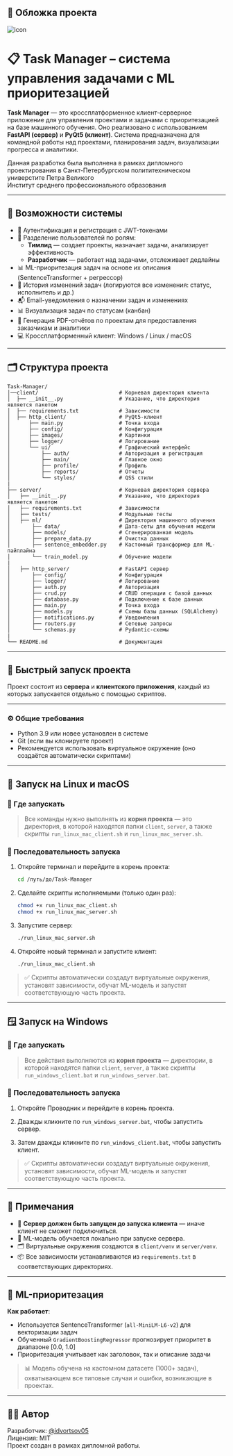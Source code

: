 ## 🎨 Обложка проекта

![icon](https://github.com/user-attachments/assets/ac18131c-1d3e-4426-a821-3f5ca0576bb4)

# 📋 Task Manager – система управления задачами с ML приоритезацией

**Task Manager** — это кроссплатформенное клиент-серверное приложение для управления проектами и задачами с приоритезацией на базе машинного обучения. Оно реализовано с использованием **FastAPI (сервер)** и **PyQt5 (клиент)**. Система предназначена для командной работы над проектами, планирования задач, визуализации прогресса и аналитики.

Данная разработка была выполнена в рамках дипломного проектирования в Санкт-Петербургском полититехническом универстите Петра Великого <br />
Институт среднего профессионального образования

---

## 🧠 Возможности системы

- 🔐 Аутентификация и регистрация с JWT-токенами
- 👤 Разделение пользователей по ролям:
  - **Тимлид** — создает проекты, назначает задачи, анализирует эффективность
  - **Разработчик** — работает над задачами, отслеживает дедлайны
- 📊 ML-приоритезация задач на основе их описания (SentenceTransformer + регрессор)
- 🔄 История изменений задач (логируются все изменения: статус, исполнитель и др.)
- 📬 Email-уведомления о назначении задач и изменениях
- 📊 Визуализация задач по статусам (канбан)
- 📁 Генерация PDF-отчётов по проектам для предоставления заказчикам и аналитики
- 💻 Кроссплатформенный клиент: Windows / Linux / macOS

---

## 🗂️ Структура проекта

```
Task-Manager/
│──client/                          # Корневая директория клиента
│  ├── __init__.py                  # Указание, что директория является пакетом
│  ├── requirements.txt             # Зависимости        
│  ├── http_client/                 # PyQt5-клиент
│      ├── main.py                  # Точка входа
│      ├── config/                  # Конфигурация
│      ├── images/                  # Картинки
│      ├── logger/                  # Логирование            
│      └── ui/                      # Графический интерфейс
│          ├── auth/                # Авторизация и регистрация
│          ├── main/                # Главное окно
│          ├── profile/             # Профиль
│          ├── reports/             # Отчеты
│          └── styles/              # QSS стили
|
├── server/                         # Корневая директория сервера
│   ├── __init__.py                 # Указание, что директория является пакетом
│   ├── requirements.txt            # Зависимости
│   ├── tests/                      # Модульные тесты
│   ├── ml/                         # Директория машинного обучения
│       ├── data/                   # Дата-сеты для обучения модели
│       ├── models/                 # Сгенерированная модель
│       ├── prepare_data.py         # Очистка данных
│       ├── sentence_embedder.py    # Кастомный трансформер для ML-пайплайна         
│       └── train_model.py          # Обучение модели
|     
│   ├── http_server/                # FastAPI сервер
│       ├── config/                 # Конфигурация
│       ├── logger/                 # Логирование
│       ├── auth.py                 # Авторизация
│       ├── crud.py                 # CRUD операции с базой данных
│       ├── database.py             # Подключение к базе данных
│       ├── main.py                 # Точка входа
│       ├── models.py               # Схемы базы данных (SQLAlchemy)
│       ├── notifications.py        # Уведомления
│       ├── routers.py              # Сетевые запросы
│       └── schemas.py              # Pydantic-схемы
|
└── README.md                       # Документация
```

---

## 🚀 Быстрый запуск проекта

Проект состоит из **сервера** и **клиентского приложения**, каждый из которых запускается отдельно с помощью скриптов.

---

### ⚙️ Общие требования

- Python 3.9 или новее установлен в системе
- Git (если вы клонируете проект)
- Рекомендуется использовать виртуальное окружение (оно создаётся автоматически скриптами)

---

## 🐧 Запуск на Linux и macOS

### 📁 Где запускать

> Все команды нужно выполнять из **корня проекта** — это директория, в которой находятся папки `client`, `server`, а также скрипты `run_linux_mac_client.sh` и `run_linux_mac_server.sh`.

### 🧠 Последовательность запуска

1. Откройте терминал и перейдите в корень проекта:
    ```bash
    cd /путь/до/Task-Manager
    ```

2. Сделайте скрипты исполняемыми (только один раз):
    ```bash
    chmod +x run_linux_mac_client.sh
    chmod +x run_linux_mac_server.sh
    ```

3. Запустите сервер:
    ```bash
    ./run_linux_mac_server.sh
    ```

4. Откройте новый терминал и запустите клиент:
    ```bash
    ./run_linux_mac_client.sh
    ```

> ✅ Скрипты автоматически создадут виртуальные окружения, установят зависимости, обучат ML-модель и запустят соответствующую часть проекта.

---

## 🪟 Запуск на Windows

### 📁 Где запускать

> Все действия выполняются из **корня проекта** — директории, в которой находятся папки `client`, `server`, а также скрипты `run_windows_client.bat` и `run_windows_server.bat`.

### 🧠 Последовательность запуска

1. Откройте Проводник и перейдите в корень проекта.

2. Дважды кликните по `run_windows_server.bat`, чтобы запустить сервер.

3. Затем дважды кликните по `run_windows_client.bat`, чтобы запустить клиент.

> ✅ Скрипты автоматически создадут виртуальные окружения, установят зависимости, обучат ML-модель и запустят соответствующую часть проекта.

---

## 📝 Примечания

- 🔌 **Сервер должен быть запущен до запуска клиента** — иначе клиент не сможет подключиться.
- 🧠 ML-модель обучается локально при запуске сервера.
- 🗂 Виртуальные окружения создаются в `client/venv` и `server/venv`.
- 📦 Все зависимости устанавливаются из `requirements.txt` в соответствующих директориях.

---

## 🧠 ML-приоритезация

**Как работает**:  
- Используется SentenceTransformer (`all-MiniLM-L6-v2`) для векторизации задач  
- Обученный `GradientBoostingRegressor` прогнозирует приоритет в диапазоне [0.0, 1.0]  
- Приоритезация учитывает как заголовок, так и описание задачи

> 📊 Модель обучена на кастомном датасете (1000+ задач), охватывающем все типовые случаи и ошибки, возникающие в проектах.

---

## 🧑‍💻 Автор

Разработчик: [@idvortsov05](https://github.com/idvortsov05)  
Лицензия: MIT  
Проект создан в рамках дипломной работы.






